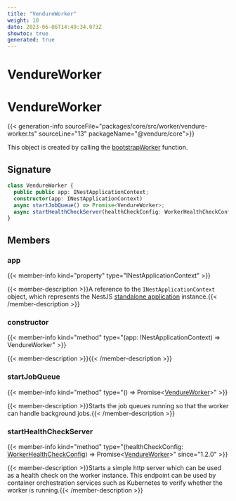 ```yaml
---
title: "VendureWorker"
weight: 10
date: 2023-06-06T14:49:34.073Z
showtoc: true
generated: true
---
```

<!-- This file was generated from the Vendure source. Do not modify. Instead, re-run the "docs:build" script -->

# VendureWorker
<div class="symbol">


# VendureWorker

{{< generation-info sourceFile="packages/core/src/worker/vendure-worker.ts" sourceLine="13" packageName="@vendure/core">}}

This object is created by calling the <a href='/typescript-api/worker/bootstrap-worker#bootstrapworker'>bootstrapWorker</a> function.

## Signature

```TypeScript
class VendureWorker {
  public public app: INestApplicationContext;
  constructor(app: INestApplicationContext)
  async startJobQueue() => Promise<VendureWorker>;
  async startHealthCheckServer(healthCheckConfig: WorkerHealthCheckConfig) => Promise<VendureWorker>;
}
```
## Members

### app

{{< member-info kind="property" type="INestApplicationContext"  >}}

{{< member-description >}}A reference to the `INestApplicationContext` object, which represents
the NestJS [standalone application](https://docs.nestjs.com/standalone-applications) instance.{{< /member-description >}}

### constructor

{{< member-info kind="method" type="(app: INestApplicationContext) => VendureWorker"  >}}

{{< member-description >}}{{< /member-description >}}

### startJobQueue

{{< member-info kind="method" type="() => Promise&#60;<a href='/typescript-api/worker/vendure-worker#vendureworker'>VendureWorker</a>&#62;"  >}}

{{< member-description >}}Starts the job queues running so that the worker can handle background jobs.{{< /member-description >}}

### startHealthCheckServer

{{< member-info kind="method" type="(healthCheckConfig: <a href='/typescript-api/worker/worker-health-check-config#workerhealthcheckconfig'>WorkerHealthCheckConfig</a>) => Promise&#60;<a href='/typescript-api/worker/vendure-worker#vendureworker'>VendureWorker</a>&#62;"  since="1.2.0" >}}

{{< member-description >}}Starts a simple http server which can be used as a health check on the worker instance.
This endpoint can be used by container orchestration services such as Kubernetes to
verify whether the worker is running.{{< /member-description >}}


</div>
